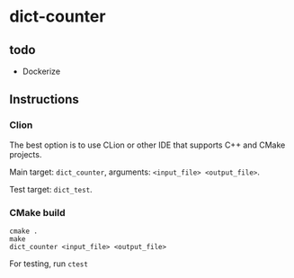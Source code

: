 # dict-counter

## todo

- Dockerize

## Instructions

### Clion

The best option is to use CLion or other IDE that supports C++ and CMake projects.

Main target: `dict_counter`, arguments: `<input_file> <output_file>`.

Test target: `dict_test`.

### CMake build 
 
`cmake .`  
`make`  
`dict_counter <input_file> <output_file>`

For testing, run `ctest`
